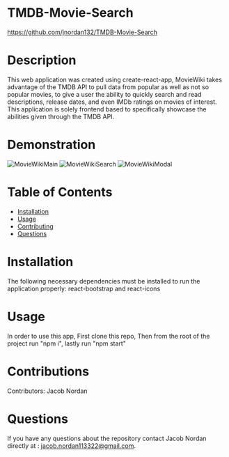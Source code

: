 # TMDB-Movie-Search

https://github.com/jnordan132/TMDB-Movie-Search

# Description

This web application was created using create-react-app, MovieWiki takes advantage of the TMDB API to pull data from popular as well as not so popular movies, to give a user the ability to quickly search and read descriptions, release dates, and even IMDb ratings on movies of interest. This application is solely frontend based to specifically showcase the abilities given through the TMDB API.

# Demonstration
![MovieWikiMain](https://user-images.githubusercontent.com/81433664/183774326-e81181ea-e580-4c51-a41c-d89913f02433.png)
![MovieWikiSearch](https://user-images.githubusercontent.com/81433664/183774329-a1c60fdc-3d21-491a-8b0b-c72f875347cb.png)
![MovieWikiModal](https://user-images.githubusercontent.com/81433664/183774332-963b1f80-ce86-48a5-802c-2aa88e8bddf3.png)


# Table of Contents

- [Installation](#installation)
- [Usage](#usage)
- [Contributing](#contributing)
- [Questions](#questions)

# Installation

The following necessary dependencies must be installed to run the application properly: react-bootstrap and react-icons

# Usage

In order to use this app, First clone this repo, Then from the root of the project run "npm i", lastly run "npm start"

# Contributions

Contributors: Jacob Nordan

# Questions

If you have any questions about the repository contact Jacob Nordan directly at : jacob.nordan113322@gmail.com.

